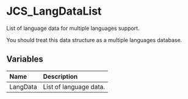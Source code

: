 # JCS_LangDataList

List of language data for multiple languages support.

You should treat this data structure as a multiple languages database.

## Variables

| Name     | Description            |
|:---------|:-----------------------|
| LangData | List of language data. |
